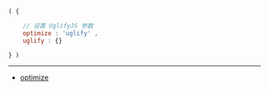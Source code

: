 ```js
( {

    // 设置 UglifyJS 参数
    optimize : 'uglify' ,
    uglify : {}

} )
```

---

- [optimize](./optimize.md)

